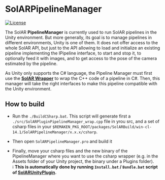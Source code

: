 # SolARPipelineManager

[![License](https://img.shields.io/github/license/SolARFramework/SolARPipelineManager?style=flat-square&label=License)](https://www.apache.org/licenses/LICENSE-2.0)

The SolAR **PipelineManager** is currently used to run SolAR pipelines in the Unity environment. But more generally, its goal is to manage pipelines in different environments, Unity is one of them. It does not offer access to the whole SolAR API, but just to the API allowing to load and initialize an existing pipeline implementing the IPipeline interface, to start and stop it, to optionally feed it with images, and to get access to the pose of the camera estimated by the pipeline.

As Unity only supports the C# language, the Pipeline Manager must first use the **[SolAR Wrapper](https://github.com/SolarFramework/SwigWrapper/)** to wrap the C++ code of a pipeline in C#. Then, this manager will take the right interfaces to make this pipeline compatible with the Unity environment.

## How to build

* Run the `./BuildCSharp.bat`. This script will generate first a `./src/SolARPluginPipelineManager_wrap.cpp` file in yrou src, and a set of csharp files in your `$REMAKEN_PKG_ROOT/packages/SolARBuild/win-cl-14.1/SolARPipelineManager/x.x.x/csharp`.

* Then open `SolARPipelineManager.pro` and build it

* Finally, move your csharp files and the new binary of the PipelineManager where you want to use the csharp wrapper (e.g. in the Assets folder of your Unity project, the binary under a Plugins folder).   
:information_source: **This is automatically done by running `Install.bat` / `Bundle.bat` script of [SolARUnityPlugin](https://github.com/SolarFramework/SolARUnityPlugin).**